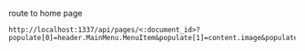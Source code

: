route to home page

```
http://localhost:1337/api/pages/<:document_id>?populate[0]=header.MainMenu.MenuItem&populate[1]=content.image&populate[2]=content.button
```